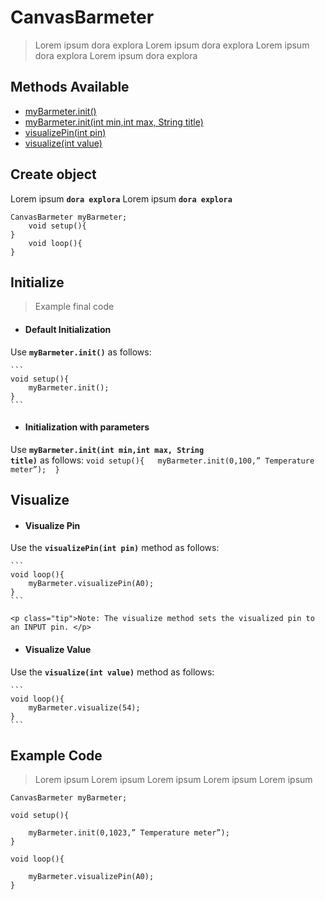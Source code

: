 <div id="cb"></div>

# CanvasBarmeter
> Lorem ipsum dora explora Lorem ipsum dora explora Lorem ipsum dora explora Lorem ipsum dora explora

## Methods Available

- [myBarmeter.init()](CanvasBarmeter/canvas-barmeter.md?id=cb-i-di)
- [myBarmeter.init(int min,int max, String title)](CanvasBarmeter/canvas-barmeter.md?id=cb-i-iwp)
- [visualizePin(int pin)](CanvasBarmeter/canvas-barmeter.md?id=cb-v-vp)
- [visualize(int value)](CanvasBarmeter/canvas-barmeter.md?id=cb-v-vv)


<div id="cb-co"></div>

## Create object 
Lorem ipsum **<code>dora explora</code>** Lorem ipsum **<code>dora explora</code>**

```       
CanvasBarmeter myBarmeter; 
	void setup(){ 
} 
	void loop(){  
}
```

<div id="cb-i"></div>

## Initialize
> Example final code


<div id="cb-i-di"></div>

* #### Default Initialization
Use **<code>myBarmeter.init()</code>** as follows:

	```
	void setup(){  
		myBarmeter.init(); 
	} 
	```


<div id="cb-i-iwp"></div>


* #### Initialization with parameters
Use **<code>myBarmeter.init(int min,int max, String title)</code>** as follows:
	```
	void setup(){  
		myBarmeter.init(0,100,” Temperature meter”); 
	} 
	```


<div id="cb-v"></div>


## Visualize


<div id="cb-v-vp"></div>


* #### Visualize Pin
Use the **<code>visualizePin(int pin)</code>** method as follows:
	
	```	
	void loop(){ 
		myBarmeter.visualizePin(A0); 	 
	}	 
	```

	<p class="tip">Note: The visualize method sets the visualized pin to an INPUT pin. </p>


<div id="cb-v-vv"></div>

* #### Visualize Value
Use the **<code>visualize(int value)</code>** method as follows:

	```
	void loop(){  
		myBarmeter.visualize(54); 
	} 
	```

<div id="ccb-cex"></div>

## Example Code
> Lorem ipsum Lorem ipsum Lorem ipsum Lorem ipsum Lorem ipsum 

	CanvasBarmeter myBarmeter; 
	 
	void setup(){ 
	 
		myBarmeter.init(0,1023,” Temperature meter”);  
	} 
	 
	void loop(){ 
	 
		myBarmeter.visualizePin(A0); 
	} 

